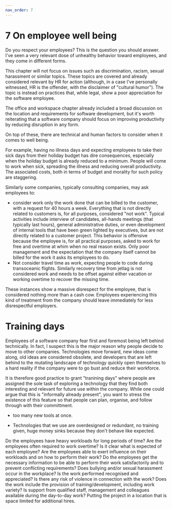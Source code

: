 ```yaml
---
nav_order: 7
---
```


# 7 On employee well being

Do you respect your employees? This is the question you should answer. I've
seen a very relevant dose of unhealthy behavior toward employees, and they come
in different forms. 

This chapter will not focus on issues such as discrimination, racism, sexual
harassment or similar topics. These topics are covered and already considered
relevant by HR for action (although, in a case I've personally witnessed, HR is
the offender, with the disclaimer of "cultural humor"). The topic is instead on
practices that, while legal, show a poor appreciation for the software
employee. 

The office and workspace chapter already included a broad discussion on the
location and requirements for software development, but it's worth reiterating
that a software company should focus on improving productivity by reducing
disruption in any form. 

On top of these, there are technical and human factors to consider when it comes to well
being. 

For example, having no illness days and expecting employees to take their sick days from
their holiday budget has dire consequences, especially when the holiday budget
is already reduced to a minimum. People will come to work when sick, spreading
the illness and reducing overall productivity. The associated costs, both in
terms of budget and morality for such policy are staggering. 

Similarly some companies, typically consulting companies, may ask employees to:

- consider work only the work done that can be billed to the customer, with a request for 40 hours a week. 
  Everything that is not directly related to customers is, for all purposes, considered "not work". Typical
  activities include interview of candidates, all-hands meetings (that typically last hours), general 
  administrative duties, or even development of internal tools that have been green lighted by executives,
  but are not directly related to a customer project. This behavior is offensive because the employee is,
  for all practical purposes, asked to work for free and overtime at whim when no real reason exists. 
  Only poor management and the expectation that the company itself cannot be billed for the work it asks
  its employees to do.
- Not consider travel time as work, expecting people to code during transoceanic flights. Similarly
  recovery time from jetlag is not considered work and needs to be offset against either vacation or
  working overtime to recover the missing time.

These instances show a massive disrespect for the employee, that is considered nothing more than a cash cow.
Employees experiencing this kind of treatment from the company should leave immediately for less disrespectful
employers.

# Training days

Employees of a software company fear first and foremost being left behind
technically. In fact, I suspect this is the major reason why people decide to
move to other companies. Technologies move forward, new ideas come along, old
ideas are considered obsolete, and developers that are left behind to the
mutating landscape of technology quickly open themselves to a hard reality if the
company were to go bust and reduce their workforce. 

It is therefore good practice to grant "tranining days" where people are
assigned the sole task of exploring a technology that they find both interesting
and relevant for future use within the company. While one could argue that this is
"informally already present", you want to stress the existence of this feature
so that people can plan, organise, and follow through with their committment.

- too many new tools at once.


- Technologies that we use are overdesigned or redundant, no training given, huge money sinks because they don't behave like expected.

Do the employees have heavy workloads for long periods of time?
Are the employees often required to work overtime?
Is it clear what is expected of each employee?
Are the employees able to exert influence on their workloads and on how to perform their work?
Do the employees get the necessary information to be able to perform their work satisfactorily and to prevent conflicting requirements?
Does bullying and/or sexual harassment occur in the workplace?
Is the work performed recognised and appreciated?
Is there any risk of violence in connection with the work?
Does the work include the provision of training/development, including work variety?
Is support from qualified staff, management and colleagues available during the day-to-day work?
Putting the project in a location that is space limited for additional hires.

